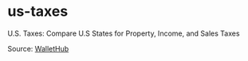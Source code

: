 # us-taxes
U.S. Taxes: Compare U.S States for Property, Income, and Sales Taxes

Source: [WalletHub](https://wallethub.com/edu/states-with-highest-lowest-tax-burden/20494)

